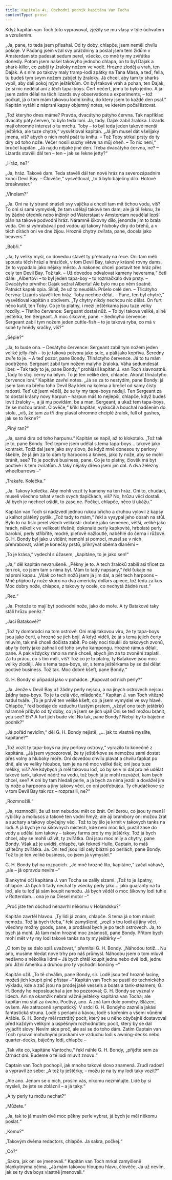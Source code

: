 ```yaml
---
title: Kapitola 4\. Obchodní podnik kapitána Van Tocha
contentType: prose
---
```


<section>

Když kapitán van Toch toto vypravoval, zježily se mu vlasy v týle úchvatem a vzrušením.

„Ja, pane, to teda jsem přisahal. Od ty doby, chlapče, jsem neměl chvílu pokoje. V Padang jsem vzal svy prázdniny a poslal jsem tem židům v Amsterdam sto padesát sedum perel, všecko, co mně ty my zvířátka donesly. Potom jsem našel takovyho jednoho chlapa, on to byl Dajak a shark-killer, co zabíjí ty žraloky nožem ve vodě. Hrozné zloděj a vrah, ten Dajak. A s ním po takovy maly tramp-lodi zpátky na Tana Masa, a teď, fella, tu budeš tym svym nožem zabíjet ty žraloky. Já chcel, aby tam ty sharks vybil, aby dali pokoj mým ještěrkům. On byl takové vrah a pohan, ten Dajak, že si nic nedělal ani z těch tapa-boys. Čert nečert, jemu to bylo jedno. A já jsem zatím dělal na těch lizards svy observations a experiments, – tož počkat, já o tom mám takovou lodní knihu, do ktery jsem to každé den psal.“ Kapitán vytáhl z náprsní kapsy objemný notes, ve kterém počal listovat.

„Tož kteryho dnes máme? Pravda, dvacátyho pátyho června. Tak například dvacáty páty červen, to bylo teda loni. Ja, tady. Dajak zabil žraloka. Lizards mají ohromné interest o tu mrchu. Toby – to byl teda jeden takové menší ještěrka, ale tuze chytré,“ vysvětloval kapitán. „Já jim musel dát všelijaky jmena, víš? abych o nich mohl psát tu knihu. – Tož Toby strkal prsty do ty díry od toho nože. Večer nosili suchy větve na můj oheň. – To nic není,“ bručel kapitán. „Já najdu nějaké jiné den. Třeba dvacátyho června, ne? – Lizards stavěli dál ten – ten – jak se řekne jetty?“

„Hráz, ne?“

„Ja, hráz. Takové dam. Teda stavěli dál ten nové hráz na severozápadním konci Devil Bay. – Člověče,“ vysvětloval, „to ti bylo báječny dílo. Hotové breakwater.“

„Vlnolam?“

„Ja. Oni na ty straně snášeli svy vajíčka a chceli tam mít tichou vodu, víš? To oni si sami vymysleli, že tam udělají takové ten dam; ale já tě řeknu, že by žádné úředník nebo inžinýr od Waterstaat v Amsterdam neudělal lepší plán na takové podvodní hráz. Náramně šikovny dílo, jenomže jim to brala voda. Oni si vyhrabávají pod vodou aji takovy hluboky díry do břehů, a v těch dírách oni ve dne žijou. Hrozně chytry zvířata, pane, docela jako beavers.“

„Bobři.“

„Ja, ty veliky myši, co dovedou stavět ty přehrady na řece. Oni tam měli spoustu těch hrází a hráziček, v tom Devil Bay, takovy krásně rovny dams, že to vypadalo jako nějaky město. A nakonec chceli postavit ten hráz přes cely ten Devil Bay. Tož tak. – Už dovedou odvalovat kameny heverama,“ četl dále. „Albertovi – to byl jeden tapa-boy – to rozmačkalo dva prsty. – Dvacátyho prvního: Dajak sežral Alberta! Ale bylo mu po něm špatně. Patnáct kapek opia. Slíbil, že už to neudělá. Pršelo celé den. – Třicátyho června: Lizards stavěli ten hráz. Toby nechce dělat. – Pane, ten byl chytré,“ vysvětloval kapitán s obdivem. „Ty chytry nikdy nechcou nic dělat. On furt něco kutil, ten Toby. Co je to platny, i mezi ještěrkama jsou tuze velky rozdíly. – Třetího července: Sergeant dostal nůž. – To byl takové veliké, silné ještěrka, ten Sergeant. A moc šikovné, pane. – Sedmyho července: Sergeant zabil tym nožem jeden cuttle-fish – to je taková ryba, co má v sobě ty hnědy sračky, víš?“

„Sépie?“

„Ja, to bude ona. – Desátyho července: Sergeant zabil tym nožem jeden veliké jelly-fish – to je taková potvora jako sulc, a pálí jako kopřiva. Šeredny zvíře to je. – A teď pozor, pane Bondy. Třináctyho července. Já to tu mám podtrženo. Sergeant zabil tym nožem malyho žraloka. Váha sedumdesát liber. – Tak tady to je, pane Bondy,“ prohlásil kapitán J. van Toch slavnostně. „Tady to stojí černy na bílym. To je ten veliké den, chlapče. Akorát třináctyho července loni.“ Kapitán zavřel notes. „Já se za to nestydím, pane Bondy: já jsem tam na břehu toho Devil Bay klek na kolena a brečel od samy čisty radosti. Teď už jsem věděl, že se ty my tapa-boys nedají. Ten Sergeant za to dostal krásny novy harpun – harpun máš to nejlepší, chlapče, když budeš lovit žraloky –, a já mu povídám, be a man, Sergeant, a ukaž tem tapa-boys, že se možou bránit. Člověče,“ křikl kapitán, vyskočil a bouchal nadšením do stolu, „víš, že tam za tři dny plaval ohromné chcíplé žralok, full of gashes, jak se to řekne?“

„Plný ran?“

„Ja, samá díra od toho harpunu.“ Kapitán se napil, až to klokotalo. „Tož tak je to, pane Bondy. Teď teprve jsem udělal s tema tapa-boys… takové jako kontrakt. Totiž dal jsem jako svy slovo, že když mně donesou ty perlovy škeble, že já jim za to dám ty harpoons a knives, jako ty nože, aby se mohli bránit, see? To je poctivé business, pane. Co je to platny, člověk má byt poctivé i k tem zvířatům. A taky nějaky dřevo jsem jim dal. A dva železny wheelbarrows –“

„Trakaře. Kolečka.“

„Ja. Takovy kolečka. Aby mohli vozit ty kameny na ten hráz. Oni to, chudáci, museli všechno tahat v tech svych tlapičkách, víš? No, hrůzu věcí dostali. Já bych je nechcel ošidit, to zase ne. Počkej, chlapče, něco ti ukážu.“

Kapitán van Toch si nadzvedl jednou rukou břicho a druhou vylovil z kapsy u kalhot plátěný pytlík. „Tož tady to mám,“ řekl a vysypal jeho obsah na stůl. Bylo to na tisíc perel všech velikostí: drobné jako semenec, větší, veliké jako hrách, několik ve velikosti třešně; dokonalé perly kapkovité, hrbolaté perly barokní, perly stříbřité, modré, pleťově nažloutlé, naběhlé do černa i růžové. G. H. Bondy byl jako u vidění; nemohl si pomoci, musel se v nich přehrabovat, válet je konečky prstů, přikrývat oběma dlaněmi –

„To je krása,“ vydechl s úžasem, „kapitáne, to je jako sen!“

„Ja,“ děl kapitán nevzrušeně. „Pěkny je to. A tech žraloků zabili asi třicet za ten rok, co jsem tam s nima byl. Mám to tady napsany,“ řekl ťukaje na náprsní kapsu. „Však co tech nožů jsem já jim dal, a pět tech harpoons – Mně přijdou ty nože skoro na dva americky dollars apiece, tož teda za kus. Moc dobry nože, chlapce, z takovy ty ocele, co nechytá žádné rust.“

„Rez.“

„Ja. Protože to mají byt podvodní nože, jako do moře. A ty Batakové taky stáli hrůzu peněz.“

„Jací Batakové?“

„Tož ty domorodci na tom ostrově. Oni mají takovou víru, že ty tapa-boys jsou jako čerti, a hrozně se jich bojí. A když viděli, že já s tema jejich čerty mluvím, tak mě chceli dočista zabít. Po cely noci tloukli do takovych zvonů, aby ty čerty jako zahnali od toho svyho kampongu. Hrozné rámus dělali, pane. A pak vždycky ráno na mně chceli, abych jim za to zvonění zaplatil. Za tu prácu, co s tím měli, víš? Tož co je to platny, ty Batakove jsou moc veliky zloději. Ale s tema tapa-boys, sir, s tema ještěrkama by se dal dělat poctivé business. Tož tak. Moc dobré kšeft, pane Bondy.“

G. H. Bondy si připadal jako v pohádce. „Kupovat od nich perly?“

„Ja. Jenže v Devil Bay už žádny perly nejsou, a na jinych ostrovech nejsou žádny tapa-boys. To je ta celá věc, mládenče.“ Kapitán J. van Toch vítězně nadul tváře. „To je právě ten veliké kšeft, co já jsem vymyslel ve svy hlavě. Chlapče,“ řekl bodaje do vzduchu tlustým prstem, „vždyť ono tech ještěrků náramně přibylo od tý doby, co já jsem se jich ujal! Oni se teď možou bránit, you see? Eh? A furt jich bude víc! No tak, pane Bondy? Nebyl by to báječné podnik?“

„Já pořád nevidím,“ děl G. H. Bondy nejistě, „… jak to vlastně myslíte, kapitáne?“

„Tož vozit ty tapa-boys na jiny perlovy ostrovy,“ vyrazilo to konečně z kapitána. „Já jsem vypozoroval, že ty ještěrkove se nemožou sami dostat přes volny a hluboky moře. Oni dovedou chvílu plavat a chvílu ťapkat po dně, ale ve veliky hloubce, tam je na ně moc veliké tlak; oni jsou tuze měkký, víš? Ale kdybych já měl takovou loď, co by se v ní dal pro ně udělat takové tank, takové nádrž na vodu, tož bych já je mohl rozvážet, kam bych chcel, see? A oni by tam hledali perle, a já bych za nima jezdil a dovážel jim ty nože a harpoons a jiny takovy věci, co oni potřebujou. Ty chudáčkove se v tom Devil Bay tak roz – rozprasili, ne?“

„Rozmnožili.“

„Ja, rozmnožili, že už tam nebudou mět co žrát. Oni žerou, co jsou ty menší rybičky a molluscs a takové ten vodní hmyz; ale aji brambory oni možou žrat a suchary a takovy obyčejny věci. Tož to by šlo je krmit v takovych tanks na lodi. A já bych je na šikovnych místech, kde není moc lidí, pustil zase do vody a udělal tam takovy – takovy farms pro ty my ještěrky. Tož já bych chcel, aby se mohli uživit, ty zvířátka. Oni jsou moc mily a chytry, pane Bondy. Však až je uvidíš, chlapče, tak řekneš Hullo, Captain, to máš užitečny zvířátka. Ja. On: teď jsou lidi cely blázni po perlách, pane Bondy. Tož to je ten veliké business, co jsem já vymyslel.“

G. H. Bondy byl na rozpacích. „Je mně hrozně líto, kapitáne,“ začal váhavě, „ale – já opravdu nevím –“

Blankytné oči kapitána J. van Tocha se zalily slzami. „Tož to je špatny, chlapče. Já bych ti tady nechal ty všecky perly jako… jako guaranty na tu loď, ale tu loď já sám koupit nemožu. Já bych věděl o moc šikovny lodi tuhle v Rotterdam… ona je na Diesel motor –“

„Proč jste ten obchod nenavrhl někomu v Holandsku?“

Kapitán zavrtěl hlavou. „Ty lidi já znám, chlapče. S tema já o tom mluvit nemožu. Tož já bych třeba,“ řekl zamyšleně, „vozil s tou lodí aji jiny věci, všechny možny goods, pane, a prodával bych je po tech ostrovech. Ja, to bych já mohl. Já tam mám hrozně moc známostí, pane Bondy. Přitom bych mohl mět v ty my lodi takové tanks na ty my ještěrky –“

„O tom by se dalo spíš uvažovat,“ přemítal G. H. Bondy. „Náhodou totiž… Nu ano, musíme hledat nové trhy pro náš průmysl. Náhodou jsem o tom mluvil nedávno s několika lidmi – Já bych chtěl koupit jednu nebo dvě lodi, jednu pro Jižní Ameriku a druhou pro ty východní končiny –“

Kapitán ožil. „To tě chválím, pane Bondy, sir. Lodě jsou teď hrozně laciny, možeš jich koupit plné přístav –“ Kapitán van Toch se pustil do technického výkladu, kde a zač jsou na prodej jaké vessels a boats a tank-steamers; G. H. Bondy ho neposlouchal a jen ho pozoroval; G. H. Bondy se vyznal v lidech. Ani na okamžik nebral vážně ještěrky kapitána van Tocha; ale kapitán mu stál za úvahu. Poctivý, ano. A zná tam dole poměry. Blázen, ovšem. Ale zatraceně sympatický. V srdci G. H. Bondyho zazněla jakási fantastická struna. Lodě s perlami a kávou, lodě s kořením a všemi vůněmi Arábie. G. H. Bondy měl roztržitý pocit, který se u něho obyčejně dostavoval před každým velikým a úspěšným rozhodnutím; pocit, který by se dal vyjádřit slovy: Nevím sice proč, ale asi se do toho dám. Zatím Captain van Toch rýsoval mohutnými prackami ve vzduchu lodi s awning-decks nebo quarter-decks, báječny lodi, chlapče –

„Tak víte co, kapitáne Vantochu,“ řekl náhle G. H. Bondy, „přijďte sem za čtrnáct dní. Budeme o té lodi mluvit znovu.“

Captain van Toch pochopil, jak mnoho takové slovo znamená. Zrudl radostí a vypravil ze sebe: „A tož ty ještěrky, – možu je na ty my lodi taky vozit?“

„Ale ano. Jenom se o nich, prosím vás, nikomu nezmiňujte. Lidé by si mysleli, že jste se zbláznil – a já taky.“

„A ty perly tu možu nechat?“

„Můžete.“

„Ja, tak to já musím dvě moc pěkny perle vybrat, já bych je měl někomu poslat.“

„Komu?“

„Takovým dvěma redactors, chlapče. Ja sakra, počkej.“

„Co?“

„Sakra, jak oni se jmenovali.“ Kapitán van Toch mrkal zamyšleně blankytnýma očima. „Já mám takovou hloupou hlavu, člověče. Já už nevím, jak se ty dva boys vlastně jmenovali.“

</section>
